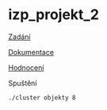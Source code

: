 # izp_projekt_2

[Zadání](zadani.pdf)

[Dokumentace](https://vojtechsisma.github.io/izp_projekt_2/)

[Hodnocení](hodnoceni.txt)

Spuštění 
```
./cluster objekty 8
```